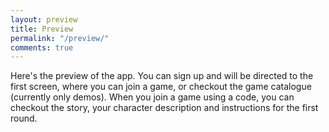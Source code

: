 ```yaml
---
layout: preview
title: Preview
permalink: "/preview/"
comments: true
---
```


Here's the preview of the app. You can sign up and will be directed to the first screen, where you can join a game, or checkout the game catalogue (currently only demos). When you join a game using a code, you can checkout the story, your character description and instructions for the first round. 